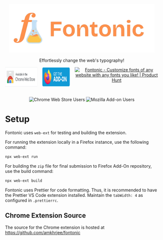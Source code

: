 <div align="center"><img style="height: 10rem" src="./res/logo_transparent.png"></div>

<p align="center">Effortlessly change the web's typography!</p>
<div style="display:flex; justify-content:center;gap:1rem;" align="center"><a href="https://chromewebstore.google.com/detail/fontonic/hnjlnpipbcbgllcjgbcjfgepmeomdcog"><img style="height: 4rem; cursor: pointer;" src="./res/webstore.png"></a>
<a href="https://addons.mozilla.org/en-US/firefox/addon/fontonic-customize-fonts/"><img style="height: 4rem; cursor: pointer;" src="./res/firefoxaddon.png"></a> <a href="https://www.producthunt.com/posts/fontonic?utm_source=badge-featured&utm_medium=badge&utm_souce=badge-fontonic" target="_blank"><img src="https://api.producthunt.com/widgets/embed-image/v1/featured.svg?post_id=440978&theme=neutral" alt="Fontonic - Customize&#0032;fonts&#0032;of&#0032;any&#0032;website&#0032;with&#0032;any&#0032;fonts&#0032;you&#0032;like&#0033; | Product Hunt" style=" height: 4rem;"/></a>
</div>

<br>
<div  align="center">

![Chrome Web Store Users](https://img.shields.io/chrome-web-store/users/hnjlnpipbcbgllcjgbcjfgepmeomdcog?style=flat&logo=googlechrome&logoColor=%23ffffff&label=web%20store%20users&color=%231f4341) ![Mozilla Add-on Users](https://img.shields.io/amo/users/fontonic-customize-fonts?style=flat&logo=firefox&logoColor=%23ffffff&label=add-on%20users&color=%231f4341)

</div>

# Setup

Fontonic uses `web-ext` for testing and building the extension.

For running the extension locally in a Firefox instance, use the following command:

```sh
npx web-ext run
```

For building the `zip` file for final submission to Firefox Add-On repository, use the build command:

```sh
npx web-ext build
```

Fontonic uses Prettier for code formatting. Thus, it is recommended to have the Prettier VS Code extension installed. Maintain the `tabWidth: 4` as configured in `.prettierrc`.

## Chrome Extension Source

The source for the Chrome extension is hosted at https://github.com/amkhrjee/fontonic
